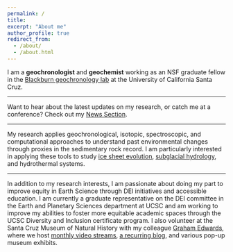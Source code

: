 ```yaml
---
permalink: /
title: 
excerpt: "About me"
author_profile: true
redirect_from:
  - /about/
  - /about.html
---
```


I am a **geochronologist** and **geochemist** working as an NSF graduate fellow in the [Blackburn geochronology lab](https://ucscgeochronology.sites.ucsc.edu/) at the University of California Santa Cruz.

---
Want to hear about the latest updates on my research, or catch me at a conference? Check out my [News Section](https://gavinpiccione.github.io/year-archive/).

---

My research applies geochronological, isotopic, spectroscopic, and computational approaches to understand past environmental changes through proxies in the sedimentary rock record.  I am particularly interested in applying these tools to study [ice sheet evolution](https://gavinpiccione.github.io/research/IceDynamics), [subglacial hydrology](https://gavinpiccione.github.io/research/SubglacialHydro), and hydrothermal systems.

---

In addition to my research interests, I am passionate about doing my part to improve equity in Earth Science through DEI initiatives and accessible education. I am currently a graduate representative on the DEI committee in the Earth and Planetary Sciences department at UCSC and am working to improve my abilities to foster more equitable academic spaces through the UCSC Diversity and Inclusion certificate program. I also volunteer at the Santa Cruz Museum of Natural History with my colleague [Graham Edwards](https://grahamedwards.github.io/), where we host [monthly video streams](https://www.santacruzmuseum.org/category/rockin-pop-up/), [a recurring blog](https://www.santacruzmuseum.org/category/virtual-museum/rock-record/), and various pop-up museum exhibits. 
